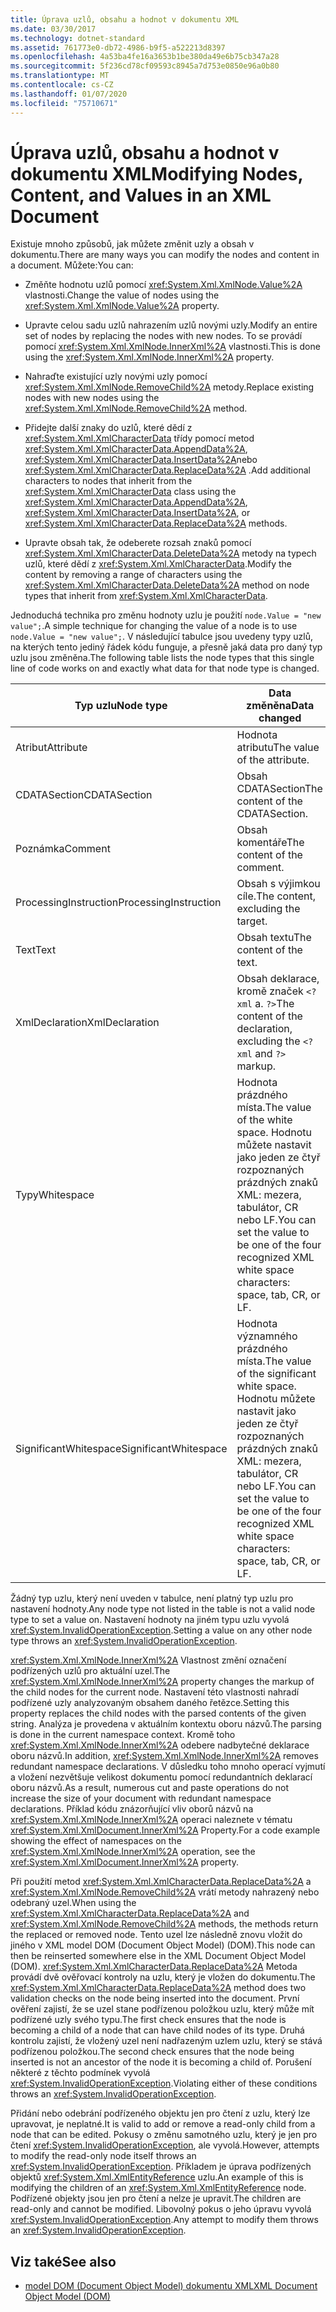 ```yaml
---
title: Úprava uzlů, obsahu a hodnot v dokumentu XML
ms.date: 03/30/2017
ms.technology: dotnet-standard
ms.assetid: 761773e0-db72-4986-b9f5-a522213d8397
ms.openlocfilehash: 4a53ba4fe16a3653b1be380da49e6b75cb347a28
ms.sourcegitcommit: 5f236cd78cf09593c8945a7d753e0850e96a0b80
ms.translationtype: MT
ms.contentlocale: cs-CZ
ms.lasthandoff: 01/07/2020
ms.locfileid: "75710671"
---
```

# <a name="modifying-nodes-content-and-values-in-an-xml-document"></a><span data-ttu-id="d24cf-102">Úprava uzlů, obsahu a hodnot v dokumentu XML</span><span class="sxs-lookup"><span data-stu-id="d24cf-102">Modifying Nodes, Content, and Values in an XML Document</span></span>
<span data-ttu-id="d24cf-103">Existuje mnoho způsobů, jak můžete změnit uzly a obsah v dokumentu.</span><span class="sxs-lookup"><span data-stu-id="d24cf-103">There are many ways you can modify the nodes and content in a document.</span></span> <span data-ttu-id="d24cf-104">Můžete:</span><span class="sxs-lookup"><span data-stu-id="d24cf-104">You can:</span></span>  
  
- <span data-ttu-id="d24cf-105">Změňte hodnotu uzlů pomocí <xref:System.Xml.XmlNode.Value%2A> vlastnosti.</span><span class="sxs-lookup"><span data-stu-id="d24cf-105">Change the value of nodes using the <xref:System.Xml.XmlNode.Value%2A> property.</span></span>  
  
- <span data-ttu-id="d24cf-106">Upravte celou sadu uzlů nahrazením uzlů novými uzly.</span><span class="sxs-lookup"><span data-stu-id="d24cf-106">Modify an entire set of nodes by replacing the nodes with new nodes.</span></span> <span data-ttu-id="d24cf-107">To se provádí pomocí <xref:System.Xml.XmlNode.InnerXml%2A> vlastnosti.</span><span class="sxs-lookup"><span data-stu-id="d24cf-107">This is done using the <xref:System.Xml.XmlNode.InnerXml%2A> property.</span></span>  
  
- <span data-ttu-id="d24cf-108">Nahraďte existující uzly novými uzly pomocí <xref:System.Xml.XmlNode.RemoveChild%2A> metody.</span><span class="sxs-lookup"><span data-stu-id="d24cf-108">Replace existing nodes with new nodes using the <xref:System.Xml.XmlNode.RemoveChild%2A> method.</span></span>  
  
- <span data-ttu-id="d24cf-109">Přidejte další znaky do uzlů, které dědí z <xref:System.Xml.XmlCharacterData> třídy pomocí metod <xref:System.Xml.XmlCharacterData.AppendData%2A>, <xref:System.Xml.XmlCharacterData.InsertData%2A>nebo <xref:System.Xml.XmlCharacterData.ReplaceData%2A> .</span><span class="sxs-lookup"><span data-stu-id="d24cf-109">Add additional characters to nodes that inherit from the <xref:System.Xml.XmlCharacterData> class using the <xref:System.Xml.XmlCharacterData.AppendData%2A>, <xref:System.Xml.XmlCharacterData.InsertData%2A>, or <xref:System.Xml.XmlCharacterData.ReplaceData%2A> methods.</span></span>  
  
- <span data-ttu-id="d24cf-110">Upravte obsah tak, že odeberete rozsah znaků pomocí <xref:System.Xml.XmlCharacterData.DeleteData%2A> metody na typech uzlů, které dědí z <xref:System.Xml.XmlCharacterData>.</span><span class="sxs-lookup"><span data-stu-id="d24cf-110">Modify the content by removing a range of characters using the <xref:System.Xml.XmlCharacterData.DeleteData%2A> method on node types that inherit from <xref:System.Xml.XmlCharacterData>.</span></span>  
  
 <span data-ttu-id="d24cf-111">Jednoduchá technika pro změnu hodnoty uzlu je použití `node.Value = "new value";`.</span><span class="sxs-lookup"><span data-stu-id="d24cf-111">A simple technique for changing the value of a node is to use `node.Value = "new value";`.</span></span> <span data-ttu-id="d24cf-112">V následující tabulce jsou uvedeny typy uzlů, na kterých tento jediný řádek kódu funguje, a přesně jaká data pro daný typ uzlu jsou změněna.</span><span class="sxs-lookup"><span data-stu-id="d24cf-112">The following table lists the node types that this single line of code works on and exactly what data for that node type is changed.</span></span>  
  
|<span data-ttu-id="d24cf-113">Typ uzlu</span><span class="sxs-lookup"><span data-stu-id="d24cf-113">Node type</span></span>|<span data-ttu-id="d24cf-114">Data změněna</span><span class="sxs-lookup"><span data-stu-id="d24cf-114">Data changed</span></span>|  
|---------------|------------------|  
|<span data-ttu-id="d24cf-115">Atribut</span><span class="sxs-lookup"><span data-stu-id="d24cf-115">Attribute</span></span>|<span data-ttu-id="d24cf-116">Hodnota atributu</span><span class="sxs-lookup"><span data-stu-id="d24cf-116">The value of the attribute.</span></span>|  
|<span data-ttu-id="d24cf-117">CDATASection</span><span class="sxs-lookup"><span data-stu-id="d24cf-117">CDATASection</span></span>|<span data-ttu-id="d24cf-118">Obsah CDATASection</span><span class="sxs-lookup"><span data-stu-id="d24cf-118">The content of the CDATASection.</span></span>|  
|<span data-ttu-id="d24cf-119">Poznámka</span><span class="sxs-lookup"><span data-stu-id="d24cf-119">Comment</span></span>|<span data-ttu-id="d24cf-120">Obsah komentáře</span><span class="sxs-lookup"><span data-stu-id="d24cf-120">The content of the comment.</span></span>|  
|<span data-ttu-id="d24cf-121">ProcessingInstruction</span><span class="sxs-lookup"><span data-stu-id="d24cf-121">ProcessingInstruction</span></span>|<span data-ttu-id="d24cf-122">Obsah s výjimkou cíle.</span><span class="sxs-lookup"><span data-stu-id="d24cf-122">The content, excluding the target.</span></span>|  
|<span data-ttu-id="d24cf-123">Text</span><span class="sxs-lookup"><span data-stu-id="d24cf-123">Text</span></span>|<span data-ttu-id="d24cf-124">Obsah textu</span><span class="sxs-lookup"><span data-stu-id="d24cf-124">The content of the text.</span></span>|  
|<span data-ttu-id="d24cf-125">XmlDeclaration</span><span class="sxs-lookup"><span data-stu-id="d24cf-125">XmlDeclaration</span></span>|<span data-ttu-id="d24cf-126">Obsah deklarace, kromě značek `<?xml` a. `?>`</span><span class="sxs-lookup"><span data-stu-id="d24cf-126">The content of the declaration, excluding the `<?xml` and `?>` markup.</span></span>|  
|<span data-ttu-id="d24cf-127">Typy</span><span class="sxs-lookup"><span data-stu-id="d24cf-127">Whitespace</span></span>|<span data-ttu-id="d24cf-128">Hodnota prázdného místa.</span><span class="sxs-lookup"><span data-stu-id="d24cf-128">The value of the white space.</span></span> <span data-ttu-id="d24cf-129">Hodnotu můžete nastavit jako jeden ze čtyř rozpoznaných prázdných znaků XML: mezera, tabulátor, CR nebo LF.</span><span class="sxs-lookup"><span data-stu-id="d24cf-129">You can set the value to be one of the four recognized XML white space characters: space, tab, CR, or LF.</span></span>|  
|<span data-ttu-id="d24cf-130">SignificantWhitespace</span><span class="sxs-lookup"><span data-stu-id="d24cf-130">SignificantWhitespace</span></span>|<span data-ttu-id="d24cf-131">Hodnota významného prázdného místa.</span><span class="sxs-lookup"><span data-stu-id="d24cf-131">The value of the significant white space.</span></span> <span data-ttu-id="d24cf-132">Hodnotu můžete nastavit jako jeden ze čtyř rozpoznaných prázdných znaků XML: mezera, tabulátor, CR nebo LF.</span><span class="sxs-lookup"><span data-stu-id="d24cf-132">You can set the value to be one of the four recognized XML white space characters: space, tab, CR, or LF.</span></span>|  
  
 <span data-ttu-id="d24cf-133">Žádný typ uzlu, který není uveden v tabulce, není platný typ uzlu pro nastavení hodnoty.</span><span class="sxs-lookup"><span data-stu-id="d24cf-133">Any node type not listed in the table is not a valid node type to set a value on.</span></span> <span data-ttu-id="d24cf-134">Nastavení hodnoty na jiném typu uzlu vyvolá <xref:System.InvalidOperationException>.</span><span class="sxs-lookup"><span data-stu-id="d24cf-134">Setting a value on any other node type throws an <xref:System.InvalidOperationException>.</span></span>  
  
 <span data-ttu-id="d24cf-135"><xref:System.Xml.XmlNode.InnerXml%2A> Vlastnost změní označení podřízených uzlů pro aktuální uzel.</span><span class="sxs-lookup"><span data-stu-id="d24cf-135">The <xref:System.Xml.XmlNode.InnerXml%2A> property changes the markup of the child nodes for the current node.</span></span> <span data-ttu-id="d24cf-136">Nastavení této vlastnosti nahradí podřízené uzly analyzovaným obsahem daného řetězce.</span><span class="sxs-lookup"><span data-stu-id="d24cf-136">Setting this property replaces the child nodes with the parsed contents of the given string.</span></span> <span data-ttu-id="d24cf-137">Analýza je provedena v aktuálním kontextu oboru názvů.</span><span class="sxs-lookup"><span data-stu-id="d24cf-137">The parsing is done in the current namespace context.</span></span> <span data-ttu-id="d24cf-138">Kromě toho <xref:System.Xml.XmlNode.InnerXml%2A> odebere nadbytečné deklarace oboru názvů.</span><span class="sxs-lookup"><span data-stu-id="d24cf-138">In addition, <xref:System.Xml.XmlNode.InnerXml%2A> removes redundant namespace declarations.</span></span> <span data-ttu-id="d24cf-139">V důsledku toho mnoho operací vyjmutí a vložení nezvětšuje velikost dokumentu pomocí redundantních deklarací oboru názvů.</span><span class="sxs-lookup"><span data-stu-id="d24cf-139">As a result, numerous cut and paste operations do not increase the size of your document with redundant namespace declarations.</span></span> <span data-ttu-id="d24cf-140">Příklad kódu znázorňující vliv oborů názvů na <xref:System.Xml.XmlNode.InnerXml%2A> operaci naleznete v tématu <xref:System.Xml.XmlDocument.InnerXml%2A> Property.</span><span class="sxs-lookup"><span data-stu-id="d24cf-140">For a code example showing the effect of namespaces on the <xref:System.Xml.XmlNode.InnerXml%2A> operation, see the <xref:System.Xml.XmlDocument.InnerXml%2A> property.</span></span>  
  
 <span data-ttu-id="d24cf-141">Při použití metod <xref:System.Xml.XmlCharacterData.ReplaceData%2A> a <xref:System.Xml.XmlNode.RemoveChild%2A> vrátí metody nahrazený nebo odebraný uzel.</span><span class="sxs-lookup"><span data-stu-id="d24cf-141">When using the <xref:System.Xml.XmlCharacterData.ReplaceData%2A> and <xref:System.Xml.XmlNode.RemoveChild%2A> methods, the methods return the replaced or removed node.</span></span> <span data-ttu-id="d24cf-142">Tento uzel lze následně znovu vložit do jiného v XML model DOM (Document Object Model) (DOM).</span><span class="sxs-lookup"><span data-stu-id="d24cf-142">This node can then be reinserted somewhere else in the XML Document Object Model (DOM).</span></span> <span data-ttu-id="d24cf-143"><xref:System.Xml.XmlCharacterData.ReplaceData%2A> Metoda provádí dvě ověřovací kontroly na uzlu, který je vložen do dokumentu.</span><span class="sxs-lookup"><span data-stu-id="d24cf-143">The <xref:System.Xml.XmlCharacterData.ReplaceData%2A> method does two validation checks on the node being inserted into the document.</span></span> <span data-ttu-id="d24cf-144">První ověření zajistí, že se uzel stane podřízenou položkou uzlu, který může mít podřízené uzly svého typu.</span><span class="sxs-lookup"><span data-stu-id="d24cf-144">The first check ensures that the node is becoming a child of a node that can have child nodes of its type.</span></span> <span data-ttu-id="d24cf-145">Druhá kontrolu zajistí, že vložený uzel není nadřazeným uzlem uzlu, který se stává podřízenou položkou.</span><span class="sxs-lookup"><span data-stu-id="d24cf-145">The second check ensures that the node being inserted is not an ancestor of the node it is becoming a child of.</span></span> <span data-ttu-id="d24cf-146">Porušení některé z těchto podmínek vyvolá <xref:System.InvalidOperationException>.</span><span class="sxs-lookup"><span data-stu-id="d24cf-146">Violating either of these conditions throws an <xref:System.InvalidOperationException>.</span></span>  
  
 <span data-ttu-id="d24cf-147">Přidání nebo odebrání podřízeného objektu jen pro čtení z uzlu, který lze upravovat, je neplatné.</span><span class="sxs-lookup"><span data-stu-id="d24cf-147">It is valid to add or remove a read-only child from a node that can be edited.</span></span> <span data-ttu-id="d24cf-148">Pokusy o změnu samotného uzlu, který je jen pro čtení <xref:System.InvalidOperationException>, ale vyvolá.</span><span class="sxs-lookup"><span data-stu-id="d24cf-148">However, attempts to modify the read-only node itself throws an <xref:System.InvalidOperationException>.</span></span> <span data-ttu-id="d24cf-149">Příkladem je úprava podřízených objektů <xref:System.Xml.XmlEntityReference> uzlu.</span><span class="sxs-lookup"><span data-stu-id="d24cf-149">An example of this is modifying the children of an <xref:System.Xml.XmlEntityReference> node.</span></span> <span data-ttu-id="d24cf-150">Podřízené objekty jsou jen pro čtení a nelze je upravit.</span><span class="sxs-lookup"><span data-stu-id="d24cf-150">The children are read-only and cannot be modified.</span></span> <span data-ttu-id="d24cf-151">Libovolný pokus o jeho úpravu vyvolá <xref:System.InvalidOperationException>.</span><span class="sxs-lookup"><span data-stu-id="d24cf-151">Any attempt to modify them throws an <xref:System.InvalidOperationException>.</span></span>  
  
## <a name="see-also"></a><span data-ttu-id="d24cf-152">Viz také</span><span class="sxs-lookup"><span data-stu-id="d24cf-152">See also</span></span>

- [<span data-ttu-id="d24cf-153">model DOM (Document Object Model) dokumentu XML</span><span class="sxs-lookup"><span data-stu-id="d24cf-153">XML Document Object Model (DOM)</span></span>](../../../../docs/standard/data/xml/xml-document-object-model-dom.md)
